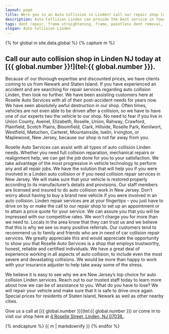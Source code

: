 ```yaml
---
layout: page
title: Were you in an Auto Collision in Linden? Call our repair shop located in NJ.
description: Auto Collision Linden can provide the best service in town, Call Auto Collision Linden, NJ today for your Auto Collision Linden needs.
tags: dent repair, frame straightening, frame, paintless dent removal, auto paint, painting, dent removal, auto body, repair, dent, removal, shop, linden, new jersey, nj, auto collission
slogan: Auto Collision Linden
---
```


{% for global in site.data.global %}
{% capture m %}
## Call our auto collision shop in Linden NJ today at [{{ global.number }}!](tel:{{ global.number }}).
Because of our thorough expertise and discounted prices, we have clients coming to us from Newark and Staten Island. If you have experienced an accident and are searching for repair services regarding auto collision Linden, then look no further. We have been assisting customers here at Roselle Auto Services with all of their post-accident needs for years now. We have seen absolutely awful destruction in our shop. Often times, vehicles are not even able to be driven after a collision, so we have to have one of our experts two the vehicle to our shop. No need to fear if you live in Union County, Avenel, Elizabeth, Roselle, Union, Rahway, Crawford, Plainfield, Scotch Plains, Bloomfield, Clark, Hillside, Roselle Park, Kenilwort, Westfield, Metuchen, Carteret, Mountainside, Iselin, Irvington, or Maplewood, New Jersey, because our shop is not far away from you.

Roselle Auto Services can assist with all types of auto collision Linden needs. Whether you need full collision reparation, mechanical repairs or realignment help, we can get the job done for you to your satisfaction. We take advantage of the most progressive in vehicle technology to perform any and all repair jobs. We have the solution that will help you if you were involved in a Linden auto collision or if you need collision repair services in New Jersey. We will make sure that your vehicle is restored properly according to its manufacturer’s details and provisions. Our staff members are licensed and insured to do auto collision work in New Jersey. Don’t worry about having to buy a brand new vehicle if you were involved in an auto collision. Linden repair services are at your fingertips – you just have to drive on by or make the call to our repair shop to set up an appointment or to attain a price quote for your service. We can assure you that you will be impressed with our competitive rates. We won’t charge you for more than we need to. Locals in the area know that they can trust us and we believe that this is why we see so many positive referrals. Our customers tend to recommend us to family and friends who are in need of car collision repair services. We greatly appreciate this and would appreciate the opportunity to show you that Roselle Auto Services is a shop that employs trustworthy, honest, reliable and certified individuals. We have a great deal of experience working in all aspects of auto collision, to include even the most severe and devastating collisions. We would be more than happy to work with your insurance adjuster to help take away some of the stress.

We believe it is easy to see why we are New Jersey’s top choice for auto collision Linden services. Reach out to our trusted staff today to learn more about how we can be of assistance to you. What do you have to lose? We will repair your vehicle and make sure that it is safe to drive once again. Special prices for residents of Staten Island, Newark as well as other nearby cities.


Give us a call at [{{ global.number }}](tel:{{ global.number }}) or come in to visit our shop here at [4 Roselle Street, Linden, NJ 07036.](https://www.google.com/maps/place/Roselle+Auto+Services+Inc+-+Linden,+NJ/@40.635433,-74.246247,17z/data=!4m7!1m4!3m3!1s0x89c3b2e1928866e5:0xe440b805db07d78e!2sRoselle+Auto+Services+Inc+-+Linden,+NJ!3b1!3m1!1s0x89c3b2e1928866e5:0xe440b805db07d78e).

{% endcapture %}
{{ m | markdownify }}
{% endfor %}
